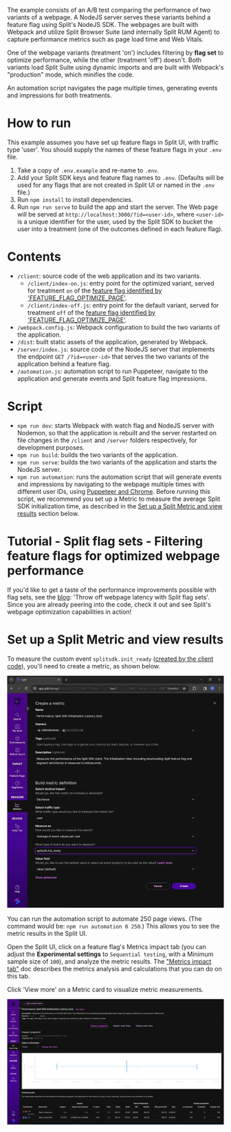 The example consists of an A/B test comparing the performance of two variants of a webpage. A NodeJS server serves these variants behind a feature flag using Split's NodeJS SDK. The webpages are built with Webpack and utilize Split Browser Suite (and internally Split RUM Agent) to capture performance metrics such as page load time and Web Vitals.

One of the webpage variants (treatment 'on') includes filtering by **flag set** to optimize performance, while the other (treatment 'off') doesn't. Both variants load Split Suite using dynamic imports and are built with Webpack's "production" mode, which minifies the code.

An automation script navigates the page multiple times, generating events and impressions for both treatments.

# How to run

This example assumes you have set up feature flags in Split UI, with traffic type 'user'. You should supply the names of these feature flags in your `.env` file.

1. Take a copy of `.env.example` and re-name to `.env`.
2. Add your Split SDK keys and feature flag names to `.env`. (Defaults will be used for any flags that are not created in Split UI or named in the `.env` file.)
3. Run `npm install` to install dependencies.
4. Run `npm run serve` to build the app and start the server. The Web page will be served at `http://localhost:3000/?id=<user-id>`, where `<user-id>` is a unique identifier for the user, used by the Split SDK to bucket the user into a treatment (one of the outcomes defined in each feature flag).

# Contents

- `/client`: source code of the web application and its two variants.
  - `/client/index-on.js`: entry point for the optimized variant, served for treatment `on` of the [feature flag identified by 'FEATURE_FLAG_OPTIMIZE_PAGE'](https://github.com/splitio-examples/flagsets-split-browser-suite/blob/cd153dc513ceac55992b898b4ba84605ec7f8881/.env.example#L4).
  - `/client/index-off.js`: entry point for the default variant, served for treatment `off` of the [feature flag identified by 'FEATURE_FLAG_OPTIMIZE_PAGE'](https://github.com/splitio-examples/flagsets-split-browser-suite/blob/cd153dc513ceac55992b898b4ba84605ec7f8881/.env.example#L4).
- `/webpack.config.js`: Webpack configuration to build the two variants of the application.
- `/dist`: built static assets of the application, generated by Webpack.
- `/server/index.js`: source code of the NodeJS server that implements the endpoint `GET /?id=<user-id>` that serves the two variants of the application behind a feature flag.
- `/automation.js`: automation script to run Puppeteer, navigate to the application and generate events and Split feature flag impressions.

# Script

- `npm run dev`: starts Webpack with watch flag and NodeJS server with Nodemon, so that the application is rebuilt and the server restarted on file changes in the `/client` and `/server` folders respectively, for development purposes.
- `npm run build`: builds the two variants of the application.
- `npm run serve`: builds the two variants of the application and starts the NodeJS server.
- `npm run automation`: runs the automation script that will generate events and impressions by navigating to the webpage multiple times with different user IDs, using [Puppeteer and Chrome](https://www.npmjs.com/package/puppeteer). Before running this script, we recommend you set up a Metric to measure the average Split SDK initialization time, as described in the [Set up a Split Metric and view results](https://github.com/splitio-examples/flagsets-split-browser-suite/tree/flagsets#set-up-a-split-metric-and-view-results) section below.

# Tutorial - Split flag sets - Filtering feature flags for optimized webpage performance

If you'd like to get a taste of the performance improvements possible with flag sets, see the [blog](https://www.split.io/blog/): 'Throw off webpage latency with Split flag sets'. Since you are already peering into the code, check it out and see Split's webpage optimization capabilities in action!

# Set up a Split Metric and view results

To measure the custom event `splitsdk.init_ready` ([created by the client code](https://github.com/splitio-examples/flagsets-split-browser-suite/blob/f2afc82de96243c9f2df03b9fccdfc6db4bb883f/client/split.js#L68-L69)), you'll need to create a metric, as shown below.

![Split UI](./performance_metric.jpg)

You can run the automation script to automate 250 page views. (The command would be: `npm run automation 0 250`.) This allows you to see the metric results in the Split UI.

Open the Split UI, click on a feature flag's Metrics impact tab (you can adjust the **Experimental settings** to `Sequential testing`, with a Minimum sample size of `100`), and analyze the metric results. The ["Metrics impact tab"](https://help.split.io/hc/en-us/articles/360020844451-Metrics-impact-tab) doc describes the metrics analysis and calculations that you can do on this tab.

Click 'View more' on a Metric card to visualize metric measurements.

![Split UI](./results.png)
